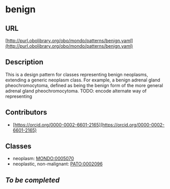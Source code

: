 # benign 
## URL 
[http://purl.obolibrary.org/obo/mondo/patterns/benign.yaml](http://purl.obolibrary.org/obo/mondo/patterns/benign.yaml)
## Description 

This is a design pattern for classes representing benign neoplasms, extending a generic neoplasm class. For example, a benign adrenal gland pheochromocytoma, defined as being the benign form of the more general adrenal gland pheochromocytoma.
TODO: encode alternate way of representing
## Contributors 
* [https://orcid.org/0000-0002-6601-2165](https://orcid.org/0000-0002-6601-2165) 
## Classes 
* neoplasm: [MONDO:0005070](http://purl.obolibrary.org/obo/MONDO_0005070) 
* neoplastic, non-malignant: [PATO:0002096](http://purl.obolibrary.org/obo/PATO_0002096) 
## _To be completed_